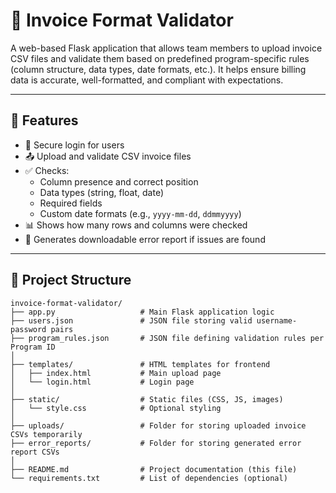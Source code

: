 # 📄 Invoice Format Validator

A web-based Flask application that allows team members to upload invoice CSV files and validate them based on predefined program-specific rules (column structure, data types, date formats, etc.). It helps ensure billing data is accurate, well-formatted, and compliant with expectations.

---

## 🚀 Features

- 🔐 Secure login for users
- 📤 Upload and validate CSV invoice files
- ✅ Checks:
  - Column presence and correct position
  - Data types (string, float, date)
  - Required fields
  - Custom date formats (e.g., `yyyy-mm-dd`, `ddmmyyyy`)
- 📊 Shows how many rows and columns were checked
- 📝 Generates downloadable error report if issues are found

---
## 📁 Project Structure

```plaintext
invoice-format-validator/
├── app.py                   # Main Flask application logic
├── users.json               # JSON file storing valid username-password pairs
├── program_rules.json       # JSON file defining validation rules per Program ID
│
├── templates/               # HTML templates for frontend
│   ├── index.html           # Main upload page
│   └── login.html           # Login page
│
├── static/                  # Static files (CSS, JS, images)
│   └── style.css            # Optional styling
│
├── uploads/                 # Folder for storing uploaded invoice CSVs temporarily
├── error_reports/           # Folder for storing generated error report CSVs
│
├── README.md                # Project documentation (this file)
└── requirements.txt         # List of dependencies (optional)
